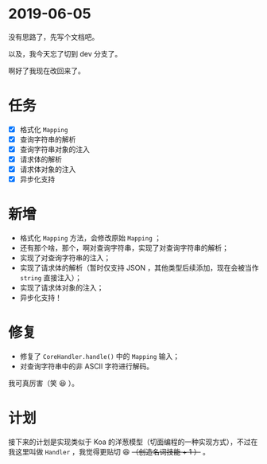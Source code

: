 # 2019-06-05

没有思路了，先写个文档吧。

以及，我今天忘了切到 dev 分支了。

啊好了我现在改回来了。

# 任务

- [x] 格式化 `Mapping`
- [x] 查询字符串的解析
- [x] 查询字符串对象的注入
- [x] 请求体的解析
- [x] 请求体对象的注入
- [x] 异步化支持

# 新增

- 格式化 `Mapping` 方法，会修改原始 `Mapping` ；
- 还有那个啥，那个，啊对查询字符串，实现了对查询字符串的解析；
- 实现了对查询字符串的注入；
- 实现了请求体的解析（暂时仅支持 JSON ，其他类型后续添加，现在会被当作 `string` 直接注入）；
- 实现了请求体对象的注入；
- 异步化支持！

# 修复

- 修复了 `CoreHandler.handle()` 中的 `Mapping` 输入；
- 对查询字符串中的非 ASCII 字符进行解码。

我可真厉害（笑 :laughing: ）。

# 计划

接下来的计划是实现类似于 Koa 的洋葱模型（切面编程的一种实现方式），不过在我这里叫做 `Handler` ，我觉得更贴切 :laughing: <del>（创造名词技能 + 1 ）</del> 。
